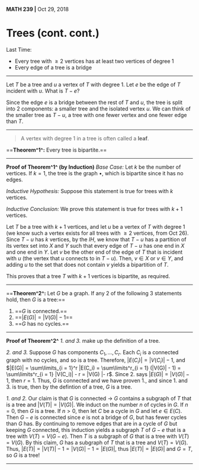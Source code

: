 __MATH 239 |__ Oct 29, 2018

# Trees (cont. cont.)

Last Time:

- Every tree with $\geq 2$ vertices has at least two vertices of degree 1
- Every edge of a tree is a bridge

---

Let $T$ be a tree and $u$ a vertex of $T$ with degree 1.
Let $e$ be the edge of $T$ incident with $u$.
What is $T - e$?

Since the edge $e$ is a bridge between the rest of $T$ and $u$, the tree is split into 2 components: a smaller tree and the isolated vertex $u$. We can think of the smaller tree as $T - u$, a tree with one fewer vertex and one fewer edge than $T$.

---

> A vertex with degree 1 in a tree is often called a __leaf__.

==__Theorem^1^:__ Every tree is bipartite.==

---

__Proof of Theorem^1^ (by Induction)__
_Base Case:_ Let $k$ be the number of vertices. If $k = 1$, the tree is the graph $\bullet$, which is bipartite since it has no edges.

_Inductive Hypothesis:_ Suppose this statement is true for trees with $k$ vertices.

_Inductive Conclusion:_ We prove this statement is true for trees with $k + 1$ vertices.

Let $T$ be a tree with $k + 1$ vertices, and let $u$ be a vertex of $T$ with degree 1 (we know such a vertex exists for all trees with $\geq 2$ vertices, from Oct 26). 
Since $T - u$ has $k$ vertices, by the $IH$, we know that $T - u$ has a partition of its vertex set into $X$ and $Y$ such that every edge of $T - u$ has one end in $X$ and one end in $Y$. 
Let $v$ be the other end of the edge of $T$ that is incident with $u$ (the vertex that $u$ connects to in $T - u$). Then, $v \in X$ or $v \in Y$, and adding $u$ to the set that does not contain $v$ yields a bipartition of $T$. 

This proves that a tree $T$ with $k + 1$ vertices is bipartite, as required.

---

==__Theorem^2^:__ Let $G$ be a graph. If any 2 of the following 3 statements hold, then $G$ is a tree:==

1. ==$G$ is connected.==
2. ==$|E(G)| = |V(G)| - 1$==
3. ==$G$ has no cycles.==

---

__Proof of Theorem^2^__
_1. and 3._ make up the definition of a tree.

_2. and 3._
Suppose $G$ has components $C_1, ..., C_r$. Each $C_i$ is a connected graph with no cycles, and so is a tree. Therefore, $|E(C_i)| = |V(C_i)| - 1$, and $|E(G)| = \sum\limits_{i = 1}^r |E(C_i) = \sum\limits^r_{i = 1} (|V(G)| - 1) = \sum\limits^r_{i = 1} |V(C_i)| - r = |V(G) |- r$. Since $2.$ says $|E(G)| = |V(G)| - 1$, then $r = 1$. Thus, $G$ is connected and we have proven $1.$, and since $1.$ and $3.$ is true, then by the defintion of a tree, $G$ is a tree.

_1. and 2._
Our claim is that $G$ is connected $\rightarrow$ $G$ contains a subgraph of $T$ that is a tree and $|V(T)| = |V(G)|$.
We induct on the number $n$ of cycles in $G$. If $n = 0$, then $G$ is a tree. 
If $n > 0$, then let $C$ be a cycle in $G$ and let $e \in E(C)$. Then $G - e$ is connected since $e$ is not a bridge of $G$, but has fewer cycles than $G$ has. By continuing to remove edges that are in a cycle of $G$ but keeping $G$ connected, this induction yields a subgraph $T$ of $G - e$ that is a tree with $V(T) = V(G - e)$. Then $T$ is a subgraph of $G$ that is a tree with $V(T) = V(G)$.
By this claim, $G$ has a subgraph of $T$ that is a tree and $V(T) = V(G)$.
Thus, $|E(T)| = |V(T)| - 1 = |V(G)| - 1 = |E(G)|$, thus $|E(T)|= |E(G)|$ and $G = T$, so $G$ is a tree!

---

